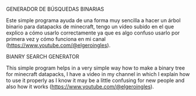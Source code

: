 GENERADOR DE BÚSQUEDAS BINARIAS

Este simple programa ayuda de una forma muy sencilla a hacer un árbol binario para datapacks de minecraft, tengo un vídeo subido en el que explico a cómo usarlo correctamente ya que es algo confuso usarlo por primera vez y cómo funciona en mi canal (https://www.youtube.com/@elgeroingles).


BIANRY SEARCH GENERATOR

This simple program helps in a very simple way how to make a binary tree for minecraft datapacks, I have a video in my channel in which I explain how to use it properly as I know it may be a little confusing for new people and also how it works (https://www.youtube.com/@elgeroingles).
